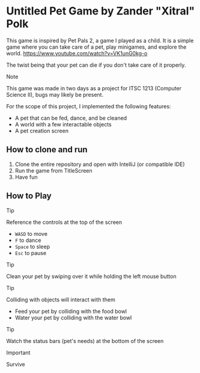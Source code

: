 # Untitled Pet Game by Zander "Xitral" Polk
This game is inspired by Pet Pals 2, a game I played as a child.
It is a simple game where you can take care of a pet, play minigames, and explore the world.
https://www.youtube.com/watch?v=VK1unG0kg-o

The twist being that your pet can die if you don't take care of it properly.

> [!NOTE]
> This game was made in two days as a project for ITSC 1213 (Computer Science II), bugs may likely be present.

For the scope of this project, I implemented the following features:
- A pet that can be fed, dance, and be cleaned
- A world with a few interactable objects
- A pet creation screen

## How to clone and run
1. Clone the entire repository and open with IntelliJ (or compatible IDE)
2. Run the game from TitleScreen
3. Have fun

## How to Play
> [!TIP]
> Reference the controls at the top of the screen
>  - `WASD` to move
>  - `F` to dance
>  - `Space` to sleep
>  - `Esc` to pause

> [!TIP]
> Clean your pet by swiping over it while holding the left mouse button

> [!TIP]
> Colliding with objects will interact with them
>  - Feed your pet by colliding with the food bowl
>  - Water your pet by colliding with the water bowl

> [!TIP]
> Watch the status bars (pet's needs) at the bottom of the screen

> [!IMPORTANT]
> Survive
